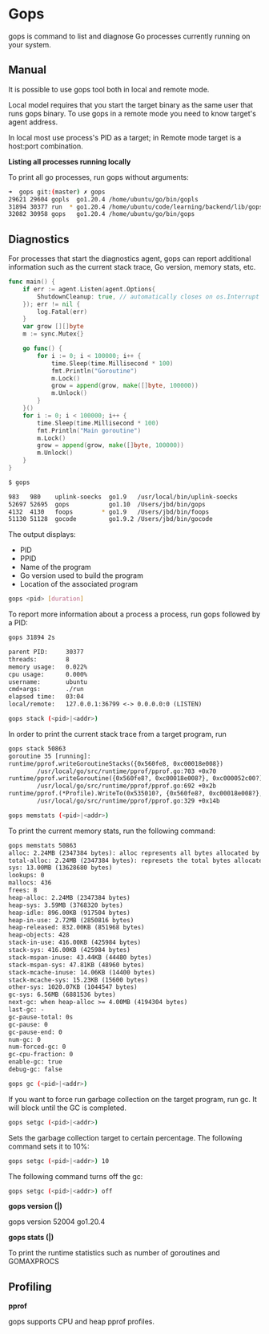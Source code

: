 # Gops

gops is command to list and diagnose Go processes currently running on your system.

## Manual

It is possible to use gops tool both in local and remote mode.

Local model requires that you start the target binary as the same user that runs gops binary. To use gops in a remote mode you need to know target's agent address.

In local most use process's PID as a target; in Remote mode target is a host:port combination.

**Listing all processes running locally**

To print all go processes, run gops without arguments:

```bash
➜  gops git:(master) ✗ gops
29621 29604 gopls  go1.20.4 /home/ubuntu/go/bin/gopls
31894 30377 run  * go1.20.4 /home/ubuntu/code/learning/backend/lib/gops/run
32082 30958 gops   go1.20.4 /home/ubuntu/go/bin/gops
```

## Diagnostics

For processes that start the diagnostics agent, gops can report additional information such as the current stack trace, Go version, memory stats, etc.

```go
func main() {
	if err := agent.Listen(agent.Options{
		ShutdownCleanup: true, // automatically closes on os.Interrupt
	}); err != nil {
		log.Fatal(err)
	}
	var grow [][]byte
	m := sync.Mutex{}

	go func() {
		for i := 0; i < 100000; i++ {
			time.Sleep(time.Millisecond * 100)
			fmt.Println("Goroutine")
			m.Lock()
			grow = append(grow, make([]byte, 100000))
			m.Unlock()
		}
	}()
	for i := 0; i < 100000; i++ {
		time.Sleep(time.Millisecond * 100)
		fmt.Println("Main goroutine")
		m.Lock()
		grow = append(grow, make([]byte, 100000))
		m.Unlock()
	}
}
```

```bash
$ gops

983   980    uplink-soecks  go1.9   /usr/local/bin/uplink-soecks
52697 52695  gops           go1.10  /Users/jbd/bin/gops
4132  4130   foops        * go1.9   /Users/jbd/bin/foops
51130 51128  gocode         go1.9.2 /Users/jbd/bin/gocode
```

The output displays:

- PID
- PPID
- Name of the program
- Go version used to build the program
- Location of the associated program

```bash
gops <pid> [duration]
```

To report more information about a process a process, run gops followed by a PID:


```txt
gops 31894 2s

parent PID:     30377
threads:        8
memory usage:   0.022%
cpu usage:      0.000%
username:       ubuntu
cmd+args:       ./run
elapsed time:   03:04
local/remote:   127.0.0.1:36799 <-> 0.0.0.0:0 (LISTEN)
```

```bash
gops stack (<pid>|<addr>)
```

In order to print the current stack trace from a target program, run 

```txt
gops stack 50863
goroutine 35 [running]:
runtime/pprof.writeGoroutineStacks({0x560fe8, 0xc00018e008})
        /usr/local/go/src/runtime/pprof/pprof.go:703 +0x70
runtime/pprof.writeGoroutine({0x560fe8?, 0xc00018e008?}, 0xc000052c00?)
        /usr/local/go/src/runtime/pprof/pprof.go:692 +0x2b
runtime/pprof.(*Profile).WriteTo(0x535010?, {0x560fe8?, 0xc00018e008?}, 0x0?)
        /usr/local/go/src/runtime/pprof/pprof.go:329 +0x14b
```

```bash
gops memstats (<pid>|<addr>)
```

To print the current memory stats, run the following command:

```txt
gops memstats 50863
alloc: 2.24MB (2347384 bytes): alloc represents all bytes allocated by the application.
total-alloc: 2.24MB (2347384 bytes): represets the total bytes allocated since the program started.
sys: 13.00MB (13628680 bytes)
lookups: 0
mallocs: 436
frees: 8
heap-alloc: 2.24MB (2347384 bytes)
heap-sys: 3.59MB (3768320 bytes)
heap-idle: 896.00KB (917504 bytes)
heap-in-use: 2.72MB (2850816 bytes)
heap-released: 832.00KB (851968 bytes)
heap-objects: 428
stack-in-use: 416.00KB (425984 bytes)
stack-sys: 416.00KB (425984 bytes)
stack-mspan-inuse: 43.44KB (44480 bytes)
stack-mspan-sys: 47.81KB (48960 bytes)
stack-mcache-inuse: 14.06KB (14400 bytes)
stack-mcache-sys: 15.23KB (15600 bytes)
other-sys: 1020.07KB (1044547 bytes)
gc-sys: 6.56MB (6881536 bytes)
next-gc: when heap-alloc >= 4.00MB (4194304 bytes)
last-gc: -
gc-pause-total: 0s
gc-pause: 0
gc-pause-end: 0
num-gc: 0
num-forced-gc: 0
gc-cpu-fraction: 0
enable-gc: true
debug-gc: false
```

```bash
gops gc (<pid>|<addr>)
```
If you want to force run garbage collection on the target program, run gc. It will block until the GC is completed.

```bash
gops setgc (<pid>|<addr>)
```

Sets the garbage collection target to certain percentage. The following command sets it to 10%:

```bash
gops setgc (<pid>|<addr>) 10
```

The following command turns off the gc:

```bash
gops setgc (<pid>|<addr>) off
```

**gops version (<pid>|<addr>)**

gops version 52004
go1.20.4

**gops stats (<pid>|<addr>)**

To print the runtime statistics such as number of goroutines and GOMAXPROCS

## Profiling

**pprof**

gops supports CPU and heap pprof profiles. 
